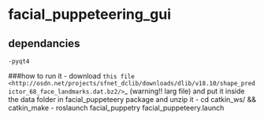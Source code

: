 # **facial_puppeteering_gui**

## dependancies 
	-pyqt4
	
###how to run it
	- download `this file <http://osdn.net/projects/sfnet_dclib/downloads/dlib/v18.10/shape_predictor_68_face_landmarks.dat.bz2/>`_
(warning!! larg file) and put it inside the data folder in facial_puppeteery package and unzip it
	- cd catkin_ws/ && catkin_make
	- roslaunch facial_puppetry facial_puppeteery.launch
